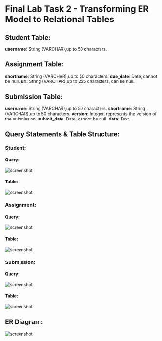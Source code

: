 # Final Lab Task 2 - Transforming ER Model to Relational Tables

## Student Table:
**username**: String (VARCHAR),up to 50 characters.
## Assignment Table:
**shortname**: String (VARCHAR),up to 50 characters.
**due_date**: Date, cannot be null.
**url**: String (VARCHAR),up to 255 characters, can be null.
## Submission Table:
**username**: String (VARCHAR),up to 50 characters.
**shortname**: String (VARCHAR),up to 50 characters.
**version**: Integer, represents the version of the submission.
**submit_date**: Date, cannot be null.
**data**: Text.
## Query Statements & Table Structure:
### Student:
#### Query:
![screenshot]()
#### Table:
![screenshot]()
### Assignment:
#### Query:
![screenshot]()
#### Table:
![screenshot]()
### Submission:
#### Query:
![screenshot]()
#### Table:
![screenshot]()
## ER Diagram:
![screenshot]()
